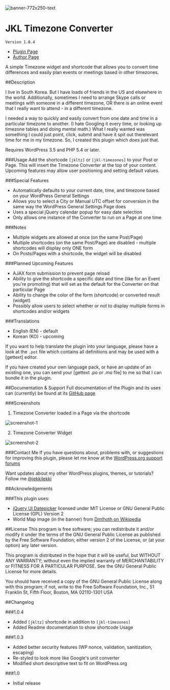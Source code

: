 ![banner-772x250-text](https://cloud.githubusercontent.com/assets/6644259/14692664/b17eb3f8-0793-11e6-989a-87db68dab6b6.png)

# JKL Timezone Converter

`Version 1.0.4`

* [Plugin Page](https://github.com/jekkilekki/plugin-jkl-timezones)
* [Author Page](http://www.aaronsnowberger.com/)

A simple Timezone widget and shortcode that allows you to convert time differences and 
easily plan events or meetings based in other timezones.

##Description

I live in South Korea. But I have loads of friends in the US and elsewhere in the
world. Additionally, sometimes I need to arrange Skype calls or meetings with 
someone in a different timezone, OR there is an online event that I really want to 
attend - in a different timezone. 

I needed a way to quickly and easily convert from one date and time in a particular 
timezone to another. (I hate Googling it every time, or looking up timezone tables 
and doing mental math.) What I really wanted was something I could just point, 
click, submit and have it spit out therelevant time for me in my timezone. So, 
I created this plugin which does just that.

Requires WordPress 3.5 and PHP 5.4 or later.

###Usage 
Add the shortcode `[jkltz]` or `[jkl-timezones]` to your Post or Page. This will
insert the Timezone Converter at the top of your content. Upcoming features may
allow user positioning and setting default values.

###Special Features 
* Automatically defaults to your current date, time, and timezone
based on your WordPress General Settings
* Allows you to select a City or Manual UTC offset for conversion in the same way
the WordPress General Settings Page does
* Uses a special jQuery calendar popup for easy date selection
* Only allows one instance of the Converter to run on a Page at one time

###Notes
* Multiple widgets are allowed at once (on the same Post/Page)
* Multiple shortcodes (on the same Post/Page) are disabled - multiple shortcodes
will display only ONE form
* On Posts/Pages with a shortcode, the widget will be disabled

###Planned Upcoming Features 
* AJAX form submission to prevent page reload
* Ability to give the shortcode a specific date and time (like for an Event you're 
promoting) that will set as the default for the Converter on that particular Page
* Ability to change the color of the form (shortcode) or converted result (widget)
* Possibly allow users to select whether or not to display multiple forms in shortcodes
and/or widgets 

###Translations 
* English (EN) - default
* Korean (KO) - upcoming

If you want to help translate the plugin into your language, please have a look 
at the `.pot` file which contains all definitions and may be used with a [gettext] 
editor.

If you have created your own language pack, or have an update of an existing one, 
you can send your [gettext .po or .mo file] to me so that I can bundle it in the
plugin.

##Documentation & Support
Full documentation of the Plugin and its uses can (currently) be found at its 
[GitHub page](https://github.com/jekkilekki/plugin-jkl-timezones) 

###Screenshots

1. Timezone Converter loaded in a Page via the shortcode

![screenshot-1](https://cloud.githubusercontent.com/assets/6644259/14580170/c90211b0-03ff-11e6-9327-d9388893c1ab.png)

2. Timezone Converter Widget

![screenshot-2](https://cloud.githubusercontent.com/assets/6644259/14580196/775719b8-0400-11e6-9509-b22a93552fb2.png)

###Contact Me
If you have questions about, problems with, or suggestions for improving this 
plugin, please let me know at the [WordPress.org support forums](http://wordpress.org/support/plugin/jkl-timezones)

Want updates about my other WordPress plugins, themes, or tutorials? Follow me 
[@jekkilekki](http://twitter.com/jekkilekki)

##Acknowledgements 

###This plugin uses:

* [jQuery UI Datepicker](http://jqueryui.com/datepicker/) licensed under MIT 
License or GNU General Public License (GPL) Version 2
* World Map image (in the banner) from [Dmthoth on Wikipedia](https://commons.wikimedia.org/wiki/File:Blank_Map_Pacific_World.svg)


##License
This program is free software; you can redistribute it and/or modify it under the terms 
of the GNU General Public License as published by the Free Software Foundation; either 
version 2 of the License, or (at your option) any later version.

This program is distributed in the hope that it will be useful, but WITHOUT ANY 
WARRANTY; without even the implied warranty of MERCHANTABILITY or FITNESS FOR A 
PARTICULAR PURPOSE. See the GNU General Public License for more details.

You should have received a copy of the GNU General Public License along with this 
program; if not, write to the Free Software Foundation, Inc., 51 Franklin St, Fifth 
Floor, Boston, MA 02110-1301 USA

##Changelog

###1.0.4
* Added `[jkltz]` shortcode in addition to `[jkl-timezones]`
* Added Readme documentation to show shortcode Usage

###1.0.3
* Added better security features (WP nonce, validation, sanitization, escaping)
* Re-styled to look more like Google's unit converter
* Modified short descriptive text to fit on WordPress.org

###1.0
* Initial release
